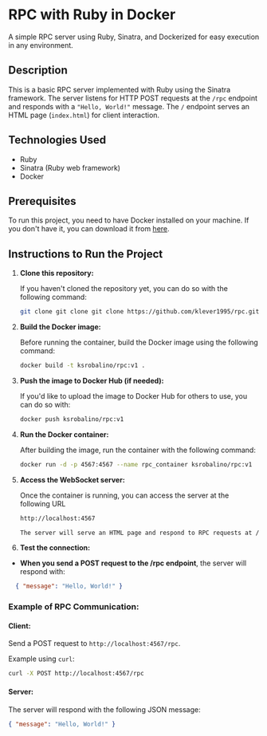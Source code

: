 # RPC with Ruby in Docker

A simple RPC server using Ruby, Sinatra, and Dockerized for easy execution in any environment.

## Description

This is a basic RPC server implemented with Ruby using the Sinatra framework. The server listens for HTTP POST requests at the `/rpc` endpoint and responds with a `"Hello, World!"` message. The `/` endpoint serves an HTML page (`index.html`) for client interaction.

## Technologies Used

- Ruby
- Sinatra (Ruby web framework)
- Docker

## Prerequisites

To run this project, you need to have Docker installed on your machine. If you don't have it, you can download it from [here](https://www.docker.com/products/docker-desktop).

## Instructions to Run the Project

1. **Clone this repository:**

   If you haven't cloned the repository yet, you can do so with the following command:

   ```bash
   git clone git clone git clone https://github.com/klever1995/rpc.git

2. **Build the Docker image:**

   Before running the container, build the Docker image using the following command:

   ```bash
   docker build -t ksrobalino/rpc:v1 .

3. **Push the image to Docker Hub (if needed):**

   If you'd like to upload the image to Docker Hub for others to use, you can do so with:

   ```bash
   docker push ksrobalino/rpc:v1

4. **Run the Docker container:**

   After building the image, run the container with the following command:

   ```bash
   docker run -d -p 4567:4567 --name rpc_container ksrobalino/rpc:v1

5. **Access the WebSocket server:**

   Once the container is running, you can access the server at the following URL
   ```bash
   http://localhost:4567
   
   The server will serve an HTML page and respond to RPC requests at /rpc

6. **Test the connection:**

- **When you send a POST request to the /rpc endpoint**, the server will respond with:
```json
  { "message": "Hello, World!" }
```

### Example of RPC Communication:

#### Client:
Send a POST request to `http://localhost:4567/rpc`.

Example using `curl`:

```bash
curl -X POST http://localhost:4567/rpc
```

#### Server:
The server will respond with the following JSON message:

```json
{ "message": "Hello, World!" }




